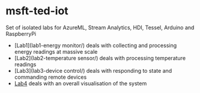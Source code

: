 msft-ted-iot
============

Set of isolated labs for AzureML, Stream Analytics, HDI, Tessel, Arduino and RaspberryPi

- [Lab1](lab1-energy monitor/) deals with collecting and processing energy readings at massive scale
- [Lab2](lab2-temperature sensor/) deals with processing temperature readings 
- [Lab3](lab3-device control/) deals with responding to state and commanding remote devices
- [Lab4](lab4-visualisations/) deals with an overall visualisation of the system
